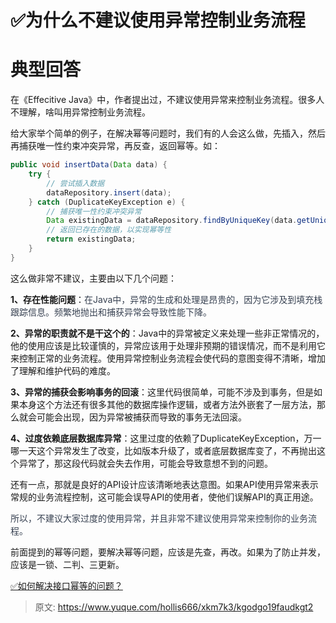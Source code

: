# ✅为什么不建议使用异常控制业务流程

# 典型回答
在《Effecitive Java》中，作者提出过，不建议使用异常来控制业务流程。很多人 不理解，啥叫用异常控制业务流程。



给大家举个简单的例子，在解决幂等问题时，我们有的人会这么做，先插入，然后再捕获唯一性约束冲突异常，再反查，返回幂等。如：



```java
public void insertData(Data data) {
    try {
        // 尝试插入数据
        dataRepository.insert(data);
    } catch (DuplicateKeyException e) {
        // 捕获唯一性约束冲突异常
        Data existingData = dataRepository.findByUniqueKey(data.getUniqueKey());
        // 返回已存在的数据，以实现幂等性
        return existingData;
    }
}

```



这么做非常不建议，主要由以下几个问题：



**1、存在性能问题**：<font style="color:rgb(55, 65, 81);">在Java中，异常的生成和处理是昂贵的，因为它涉及到填充栈跟踪信息。频繁地抛出和捕获异常会导致性能下降。</font>

<font style="color:rgb(55, 65, 81);"></font>

**2、异常的职责就不是干这个的**：Java中的异常被定义来处理一些非正常情况的，他的使用应该是比较谨慎的，异常应该用于处理非预期的错误情况，而不是利用它来控制正常的业务流程。使用异常控制业务流程会使代码的意图变得不清晰，增加了理解和维护代码的难度。



**3、异常的捕获会影响事务的回滚**：这里代码很简单，可能不涉及到事务，但是如果本身这个方法还有很多其他的数据库操作逻辑，或者方法外嵌套了一层方法，那么就会可能会出现，因为异常被捕获而导致的事务无法回滚。



**4、过度依赖底层数据库异常**：这里过度的依赖了DuplicateKeyException，万一哪一天这个异常发生了改变，比如版本升级了，或者底层数据库变了，不再抛出这个异常了，那这段代码就会失去作用，可能会导致意想不到的问题。



还有一点，那就是良好的API设计应该清晰地表达意图。如果API使用异常来表示常规的业务流程控制，这可能会误导API的使用者，使他们误解API的真正用途。

<font style="color:rgb(55, 65, 81);"></font>

<font style="color:rgb(55, 65, 81);">所以，不建议大家过度的使用异常，并且非常不建议使用异常来控制你的业务流程。</font>



前面提到的幂等问题，要解决幂等问题，应该是先查，再改。如果为了防止并发，应该是一锁、二判、三更新。



[✅如何解决接口幂等的问题？](https://www.yuque.com/hollis666/xkm7k3/gz2qwl)



> 原文: <https://www.yuque.com/hollis666/xkm7k3/kgodgo19faudkgt2>